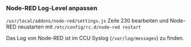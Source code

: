 ### Node-RED Log-Level anpassen

`/usr/local/addons/node-red/settings.js` Zeile 230 bearbeiten und Node-RED neustarten mit `/etc/config/rc.d/node-red restart`

Das Log von Node-RED ist im CCU Syslog (`/var/log/messages`) zu finden.
